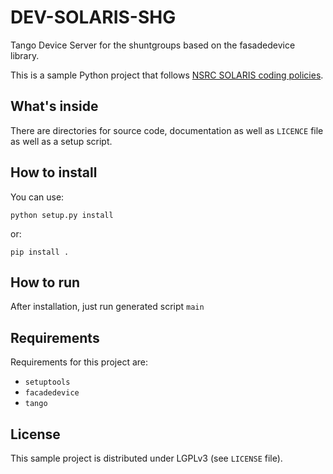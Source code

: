 DEV-SOLARIS-SHG
===============

Tango Device Server for the shuntgroups based on the fasadedevice library.

This is a sample Python project that follows
[NSRC SOLARIS coding policies](http://gitlab.m.cps.uj.edu.pl/CSIT/doc-solaris-coding-policies).


What's inside
-------------
There are directories for source code, documentation as well as
`LICENCE` file as well as a setup script.

How to install
--------------
You can use:
```console
python setup.py install
```
or:
```console
pip install .
```

How to run
----------
After installation, just run generated script `main`

Requirements
------------
Requirements for this project are:
 - `setuptools`
 - `facadedevice`
 - `tango`

License
-------
This sample project is distributed under LGPLv3 (see `LICENSE` file).
